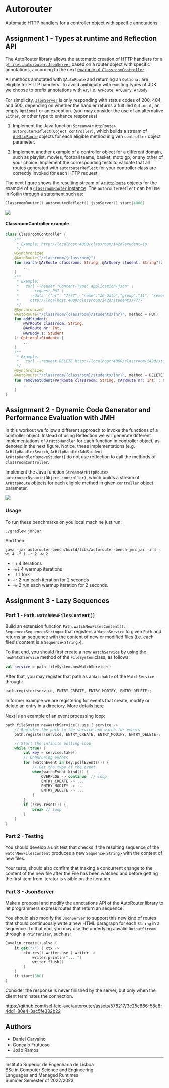 # Autorouter

Automatic HTTP handlers for a controller object with specific annotations.

## Assignment 1 - Types at runtime and Reflection API

The AutoRouter library allows the automatic creation of HTTP handlers for a
[`pt.isel.autorouter.JsonServer`](autorouter/src/main/java/pt/isel/autorouter/JsonServer.java)
based on a router object with specific annotations, according to the next [example of `ClassroomController`](#classroomController-example).

All methods annotated with `@AutoRoute` and returning an `Optional` are eligible
for HTTP handlers.
To avoid ambiguity with existing types of JDK we choose to prefix annotations with `Ar`, i.e. `ArRoute`,
`ArQuery`, `ArBody`.

For simplicity, [`JsonServer`](autorouter/src/main/java/pt/isel/autorouter/JsonServer.java)
is only responding with status codes of 200, 404, and 500, depending
on whether the handler returns a fulfilled `Optional`, an empty `Optional` or an exception.
(you may consider the use of an alternative `Either`, or other type to enhance responses)

1. Implement the Java function `Stream<ArHttpRoute> autorouterReflect(Object controller)`, which builds
   a stream of [`ArHttpRoute`](autorouter/src/main/java/pt/isel/autorouter/ArHttpRoute.java)
   objects for each eligible method in given `controller` object parameter.

2. Implement another example of a controller object for a different domain, such as playlist,
   movies, football teams, basket, moto gp, or any other of your choice.
   Implement the corresponding tests to validate that all routes generated with `autorouterReflect`
   for your controller class are correctly invoked for each HTTP request.

The next figure shows the resulting stream of
[`ArHttpRoute`](autorouter/src/main/java/pt/isel/autorouter/ArHttpRoute.java) objects
for the example of a [`ClassroomRouter` instance](#classroomrouter-example).
The `autorouterReflect` can be use in Kotlin through a statement such as:

```kotlin
ClassroomRouter().autorouterReflect().jsonServer().start(4000)
```

<img src="handlers-for-classroom-router.png">

#### ClassroomController example

```kotlin
class ClassroomController {
    /**
     * Example: http://localhost:4000/classroom/i42d?student=jo
     */
    @Synchronized
    @AutoRoute("/classroom/{classroom}")
    fun search(@ArRoute classroom: String, @ArQuery student: String?): Optional<List<Student>> {
        ...
    }
    /**
     * Example:
     *   curl --header "Content-Type: application/json" \
     *     --request PUT \
     *     --data '{"nr": "7777", "name":"Ze Gato","group":"11", "semester":"3"}' \
     *     http://localhost:4000/classroom/i42d/students/7777
     */
    @Synchronized
    @AutoRoute("/classroom/{classroom}/students/{nr}", method = PUT)
    fun addStudent(
        @ArRoute classroom: String,
        @ArRoute nr: Int,
        @ArBody s: Student
    ): Optional<Student> {
        ...
    }
    /**
     * Example:
     *   curl --request DELETE http://localhost:4000/classroom/i42d/students/4536
     */
    @Synchronized
    @AutoRoute("/classroom/{classroom}/students/{nr}", method = DELETE)
    fun removeStudent(@ArRoute classroom: String, @ArRoute nr: Int) : Optional<Student> {
        ...
    }
}
```

## Assignment 2 - Dynamic Code Generator and Performance Evaluation with JMH

In this workout we follow a different approach to invoke the functions of a controller object.
Instead of using Reflection we will generate different implementations of `ArHttpHandler`
for each function in controller object, as denoted in the next figure.
Notice, these implementations (e.g. `ArHttpHandlerSearch`, `ArHttpHandlerAddStudent`, `ArHttpHandlerRemoveStudent`)
do not use reflection to call the methods of `ClassroomController`.

Implement the Java function `Stream<ArHttpRoute> autorouterDynamic(Object controller)`, which builds
a stream of [`ArHttpRoute`](autorouter/src/main/java/pt/isel/autorouter/ArHttpRoute.java)
objects for each eligible method in given `controller` object parameter.

<img src="dynamic-handlers-for-classroom-router.png">

### Usage

To run these benchmarks on you local machine just run:

```
./gradlew jmhJar
```

And then:

```
java -jar autorouter-bench/build/libs/autorouter-bench-jmh.jar -i 4 -wi 4 -f 1 -r 2 -w 2
```

- `-i` 4 iterations
- `-wi` 4 warmup iterations
- `-f` 1 fork
- `-r` 2 run each iteration for 2 seconds
- `-w` 2 run each warmup iteration for 2 seconds.

## Assignment 3 - Lazy Sequences

### Part 1 - `Path.watchNewFilesContent()`

Build an extension function `Path.watchNewFilesContent():
Sequence<Sequence<String>>` that registers a `WatchService` to given `Path` and
returns an sequence with the content of new or modified files
(i.e. each files's content is a `Sequence<String>`).

To that end, you should first create a new `WatchService` by using the
`newWatchService` method of the `FileSystem` class, as follows:

```kotlin
val service = path.fileSystem.newWatchService()
```

After that, you may register that path as a `Watchable` of the `WatchService` through:

```kotlin
path.register(service, ENTRY_CREATE, ENTRY_MODIFY, ENTRY_DELETE);
```

In former example we are registering for events that create, modify or delete an entry
in a directory. More details [here](https://docs.oracle.com/javase/tutorial/essential/io/notification.html#process)

Next is an example of an event processing loop:

```kotlin
path.fileSystem.newWatchService().use { service ->
    // Register the path to the service and watch for events
    path.register(service, ENTRY_CREATE, ENTRY_MODIFY, ENTRY_DELETE);

    // Start the infinite polling loop
    while (true) {
        val key = service.take()
        // Dequeueing events
        for (watchEvent in key.pollEvents()) {
            // Get the type of the event
            when(watchEvent.kind()) {
                OVERFLOW -> continue  // loop
                ENTRY_CREATE -> ...
                ENTRY_MODIFY -> ...
                ENTRY_DELETE -> ...
            }
        }
        if (!key.reset()) {
            break // loop
        }
    }
}
```

### Part 2 - Testing

You should develop a unit test that checks if the resulting sequence of
the `watchNewFilesContent` produces a new `Sequence<String>` with the content
of new files.

Your tests, should also confirm that making a concurrent change to the
content of the new file after the File has been watched and before getting
the first item from iterator is visible on the iteration.

### Part 3 - JsonServer

Make a proposal and modify the annotations API of the AutoRouter library to let
programmers express routes that return an sequence.

You should also modify the `JsonServer` to support this new kind of routes that
should continuously write a new HTML paragraph for each `String` in a sequence.
To that end, you may use the underlying Javalin `OutputStream` through a
`PrintWriter`, such as:

```kotlin
Javalin.create().also {
    it.get("/") { ctx ->
        ctx.res().writer.use { writer ->
            writer.println("....")
            writer.flush()
        }
    }
    it.start(300)
}
```

Consider the response is never finished by the server, but only when the client
terminates the connection.

https://github.com/isel-leic-ave/autorouter/assets/578217/3c25c866-58c8-4dd1-80e4-3ac5fe332b22

## Authors

- Daniel Carvalho
- Gonçalo Frutuoso
- João Ramos

---

Instituto Superior de Engenharia de Lisboa<br>
BSc in Computer Science and Engineering<br>
Languages and Managed Runtimes<br>
Summer Semester of 2022/2023
